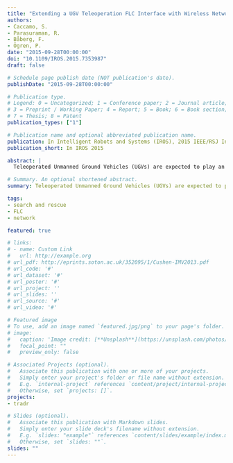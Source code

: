 ```yaml
---
title: "Extending a UGV Teleoperation FLC Interface with Wireless Network Connectivity Information"
authors:
- Caccamo, S.
- Parasuraman, R.
- Båberg, F.
- Ögren, P.
date: "2015-09-28T00:00:00"
doi: "10.1109/IROS.2015.7353987"
draft: false

# Schedule page publish date (NOT publication's date).
publishDate: "2015-09-28T00:00:00"

# Publication type.
# Legend: 0 = Uncategorized; 1 = Conference paper; 2 = Journal article;
# 3 = Preprint / Working Paper; 4 = Report; 5 = Book; 6 = Book section;
# 7 = Thesis; 8 = Patent
publication_types: ["1"]

# Publication name and optional abbreviated publication name.
publication: In Intelligent Robots and Systems (IROS), 2015 IEEE/RSJ International Conference on
publication_short: In IROS 2015

abstract: |
  Teleoperated Unmanned Ground Vehicles (UGVs) are expected to play an important role in future search and rescue operations. In such tasks, two factors are crucial for a successful mission completion: operator situational awareness and robust network connectivity between operator and UGV. In this paper, we address both these factors by extending a new Free Look Control (FLC) operator interface with a graphical representation of the Radio Signal Strength (RSS) gradient at the UGV location. We also provide a new way of estimating this gradient using multiple receivers with directional antennas. The proposed approach allows the operator to stay focused on the video stream providing the crucial situational awareness, while controlling the UGV to complete the mission without moving into areas with dangerously low wireless connectivity. The approach is implemented on a KUKA youBot using commercial-off-the-shelf components. We provide experimental results showing how the proposed RSS gradient estimation method performs better than a difference approximation using omnidirectional antennas and verify that it is indeed useful for predicting the RSS development along a UGV trajectory. We also evaluate the proposed combined approach in terms of accuracy, precision, sensitivity and specificity.

# Summary. An optional shortened abstract.
summary: Teleoperated Unmanned Ground Vehicles (UGVs) are expected to play an important role in future search and rescue operations.

tags:
- search and rescue
- FLC
- network

featured: true

# links:
# - name: Custom Link
#   url: http://example.org
# url_pdf: http://eprints.soton.ac.uk/352095/1/Cushen-IMV2013.pdf
# url_code: '#'
# url_dataset: '#'
# url_poster: '#'
# url_project: ''
# url_slides: ''
# url_source: '#'
# url_video: '#'

# Featured image
# To use, add an image named `featured.jpg/png` to your page's folder. 
# image:
#   caption: 'Image credit: [**Unsplash**](https://unsplash.com/photos/pLCdAaMFLTE)'
#   focal_point: ""
#   preview_only: false

# Associated Projects (optional).
#   Associate this publication with one or more of your projects.
#   Simply enter your project's folder or file name without extension.
#   E.g. `internal-project` references `content/project/internal-project/index.md`.
#   Otherwise, set `projects: []`.
projects:
- tradr

# Slides (optional).
#   Associate this publication with Markdown slides.
#   Simply enter your slide deck's filename without extension.
#   E.g. `slides: "example"` references `content/slides/example/index.md`.
#   Otherwise, set `slides: ""`.
slides: ""
---
```


<!-- {{% alert note %}}
Click the *Cite* button above to demo the feature to enable visitors to import publication metadata into their reference management software.
{{% /alert %}} -->

<!-- {{% alert note %}}
Click the *Slides* button above to demo Academic's Markdown slides feature.
{{% /alert %}} -->
<!-- 
Supplementary notes can be added here, including [code and math](https://sourcethemes.com/academic/docs/writing-markdown-latex/).
 -->
